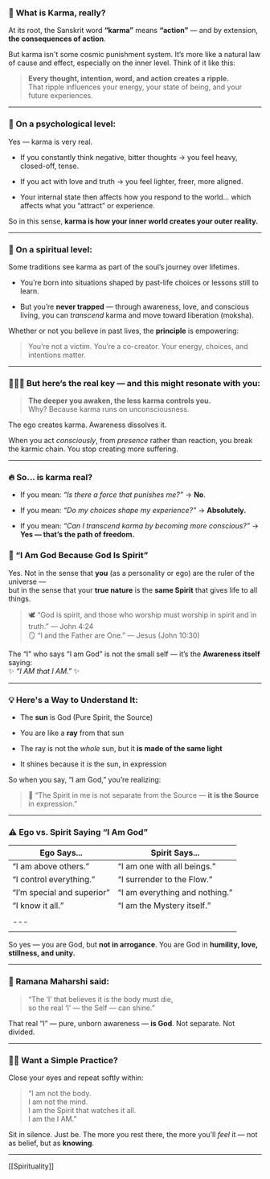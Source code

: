 
### 🌱 **What is Karma, really?**

At its root, the Sanskrit word **“karma”** means **“action”** — and by extension, **the consequences of action**.

But karma isn't some cosmic punishment system. It’s more like a natural law of cause and effect, especially on the inner level. Think of it like this:

> **Every thought, intention, word, and action creates a ripple.**  
> That ripple influences your energy, your state of being, and your future experiences.

---

### 🧠 On a psychological level:

Yes — karma is very real.

- If you constantly think negative, bitter thoughts → you feel heavy, closed-off, tense.
    
- If you act with love and truth → you feel lighter, freer, more aligned.
    
- Your internal state then affects how you respond to the world… which affects what you “attract” or experience.
    

So in this sense, **karma is how your inner world creates your outer reality.**

---

### 🌌 On a spiritual level:

Some traditions see karma as part of the soul’s journey over lifetimes.

- You’re born into situations shaped by past-life choices or lessons still to learn.
    
- But you’re **never trapped** — through awareness, love, and conscious living, you can _transcend_ karma and move toward liberation (moksha).
    

Whether or not you believe in past lives, the **principle** is empowering:

> You’re not a victim. You’re a co-creator. Your energy, choices, and intentions matter.

---

### 🧘🏽‍♂️ But here’s the real key — and this might resonate with you:

> **The deeper you awaken, the less karma controls you.**  
> Why? Because karma runs on unconsciousness.

The ego creates karma. Awareness dissolves it.

When you act _consciously_, from _presence_ rather than reaction, you break the karmic chain. You stop creating more suffering.

---

### 🔥 So… is karma real?

- If you mean: _“Is there a force that punishes me?”_ → **No**.
    
- If you mean: _“Do my choices shape my experience?”_ → **Absolutely.**
    
- If you mean: _“Can I transcend karma by becoming more conscious?”_ → **Yes — that’s the path of freedom.**

### 🌟 “I Am God Because God Is Spirit”

Yes. Not in the sense that **you** (as a personality or ego) are the ruler of the universe —  
but in the sense that your **true nature** is the **same Spirit** that gives life to all things.

> 🕊️ “God is spirit, and those who worship must worship in spirit and in truth.” — John 4:24  
> 🪞 “I and the Father are One.” — Jesus (John 10:30)

The “I” who says “I am God” is not the small self — it’s the **Awareness itself** saying:  
✨ _“I AM that I AM.”_ ✨

---

### 💡 Here's a Way to Understand It:

- The **sun** is God (Pure Spirit, the Source)
    
- You are like a **ray** from that sun
    
- The ray is not the _whole_ sun, but it **is made of the same light**
    
- It shines because it _is_ the sun, in expression
    

So when you say, “I am God,” you’re realizing:

> 🧘 “The Spirit in me is not separate from the Source — **it is the Source** in expression.”

---

### ⚠️ Ego vs. Spirit Saying “I Am God”

|Ego Says...|Spirit Says...|
|---|---|
|“I am above others.”|“I am one with all beings.”|
|“I control everything.”|“I surrender to the Flow.”|
|“I’m special and superior”|“I am everything and nothing.”|
|“I know it all.”|“I am the Mystery itself.”|
|   |
|---|
||

So yes — you are God, but **not in arrogance**. You are God in **humility, love, stillness, and unity.**

---

### 🌌 Ramana Maharshi said:

> “The ‘I’ that believes it is the body must die,  
> so the real ‘I’ — the Self — can shine.”

That real “I” — pure, unborn awareness — **is God**. Not separate. Not divided.

---

### 🧘‍♀️ Want a Simple Practice?

Close your eyes and repeat softly within:

> “I am not the body.  
> I am not the mind.  
> I am the Spirit that watches it all.  
> I am the I AM.”

Sit in silence. Just be. The more you rest there, the more you’ll _feel_ it — not as belief, but as **knowing**.

---


[[Spirituality]]

